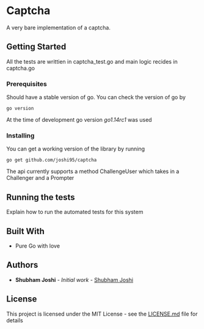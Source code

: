 # Captcha

A very bare implementation of a captcha.

## Getting Started

All the tests are writtien in captcha_test.go and main logic recides in captcha.go

### Prerequisites

Should have a stable version of go.
You can check the version of go by 
```
go version
```

At the time of development go version *go1.14rc1* was used

### Installing

You can get a working version of the library by running

```
go get github.com/joshi95/captcha
```

The api currently supports a method ChallengeUser which takes in a Challenger and a Prompter

## Running the tests

Explain how to run the automated tests for this system

## Built With

* Pure Go with love

## Authors

* **Shubham Joshi** - *Initial work* - [Shubham Joshi](https://github.com/joshi95)


## License

This project is licensed under the MIT License - see the [LICENSE.md](LICENSE.md) file for details

